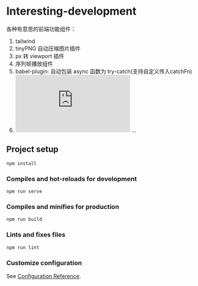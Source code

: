 # Interesting-development
各种有意思的前端功能组件：
1. tailwind
2. tinyPNG 自动压缩图片插件
3. px 转 viewport 插件
4. 序列帧播放组件
5. babel-plugin: 自动包装 async 函数为 try-catch(支持自定义传入catchFn)
6. ![无须编写 JavaScript，建立页面滚动动画](https://github.com/triggerjs/trigger/blob/main/README.zh-Hans.md)
...
## Project setup
```
npm install
```

### Compiles and hot-reloads for development
```
npm run serve
```

### Compiles and minifies for production
```
npm run build
```

### Lints and fixes files
```
npm run lint
```

### Customize configuration
See [Configuration Reference](https://cli.vuejs.org/config/).
